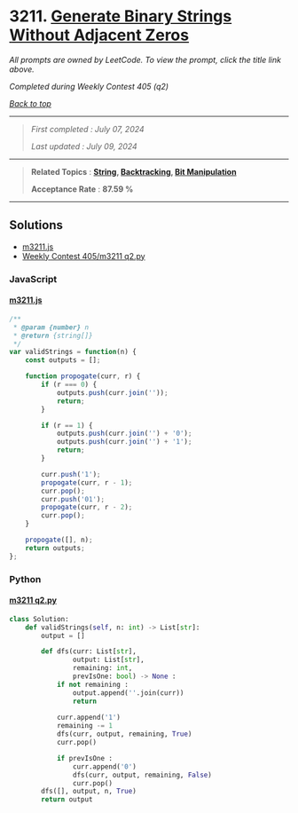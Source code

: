 # 3211. [Generate Binary Strings Without Adjacent Zeros](<https://leetcode.com/problems/generate-binary-strings-without-adjacent-zeros>)

*All prompts are owned by LeetCode. To view the prompt, click the title link above.*

*Completed during Weekly Contest 405 (q2)*

*[Back to top](<../README.md>)*

------

> *First completed : July 07, 2024*
>
> *Last updated : July 09, 2024*

------

> **Related Topics** : **[String](<by_topic/String.md>), [Backtracking](<by_topic/Backtracking.md>), [Bit Manipulation](<by_topic/Bit Manipulation.md>)**
>
> **Acceptance Rate** : **87.59 %**

------

## Solutions

- [m3211.js](<../my-submissions/m3211.js>)
- [Weekly Contest 405/m3211 q2.py](<../my-submissions/Weekly Contest 405/m3211 q2.py>)
### JavaScript
#### [m3211.js](<../my-submissions/m3211.js>)
```JavaScript
/**
 * @param {number} n
 * @return {string[]}
 */
var validStrings = function(n) {
    const outputs = [];

    function propogate(curr, r) {
        if (r === 0) {
            outputs.push(curr.join(''));
            return;
        }

        if (r == 1) {
            outputs.push(curr.join('') + '0');
            outputs.push(curr.join('') + '1');
            return;
        }

        curr.push('1');
        propogate(curr, r - 1);
        curr.pop();
        curr.push('01');
        propogate(curr, r - 2);
        curr.pop();
    }

    propogate([], n);
    return outputs;
};
```

### Python
#### [m3211 q2.py](<../my-submissions/Weekly Contest 405/m3211 q2.py>)
```Python
class Solution:
    def validStrings(self, n: int) -> List[str]:
        output = []

        def dfs(curr: List[str], 
                output: List[str], 
                remaining: int, 
                prevIsOne: bool) -> None :
            if not remaining :
                output.append(''.join(curr))
                return
            
            curr.append('1')
            remaining -= 1
            dfs(curr, output, remaining, True)
            curr.pop()

            if prevIsOne :
                curr.append('0')
                dfs(curr, output, remaining, False)
                curr.pop()
        dfs([], output, n, True)
        return output
```

